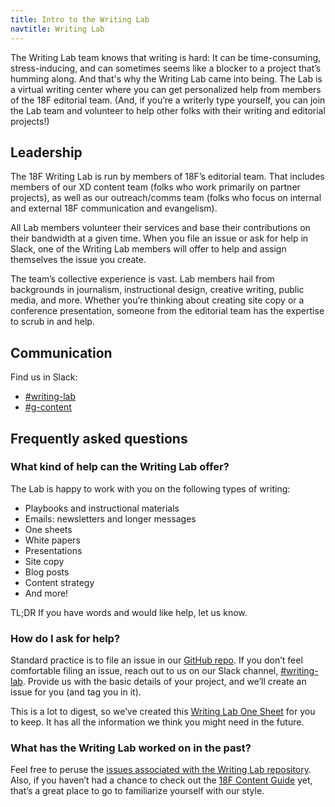 ```yaml
---
title: Intro to the Writing Lab
navtitle: Writing Lab
---
```


The Writing Lab team knows that writing is hard: It can be time-consuming, stress-inducing, and can sometimes seems like a blocker to a project that’s humming along. And that's why the Writing Lab came into being. The Lab is a virtual writing center where you can get personalized help from members of the 18F editorial team. (And, if you’re a writerly type yourself, you can join the Lab team and volunteer to help other folks with their writing and editorial projects!)

## <a id="leadership">Leadership</a>

The 18F Writing Lab is run by members of 18F’s editorial team. That includes members of our XD content team (folks who work primarily on partner projects), as well as our outreach/comms team (folks who focus on internal and external 18F communication and evangelism).

All Lab members volunteer their services and base their contributions on their bandwidth at a given time. When you file an issue or ask for help in Slack, one of the Writing Lab members will offer to help and assign themselves the issue you create.

The team’s collective experience is vast. Lab members hail from backgrounds in journalism, instructional design, creative writing, public media, and more. Whether you’re thinking about creating site copy or a conference presentation, someone from the editorial team has the expertise to scrub in and help.

## <a id="communication">Communication</a>

Find us in Slack:

- [#writing-lab](https://civicactions.slack.com/messages/writing-lab)
- [#g-content](https://civicactions.slack.com/messages/g-content)

## Frequently asked questions

### <a id="portfolio-of-services">What kind of help can the Writing Lab offer?</a>

The Lab is happy to work with you on the following types of writing:

- Playbooks and instructional materials
- Emails: newsletters and longer messages
- One sheets
- White papers
- Presentations
- Site copy
- Blog posts
- Content strategy
- And more!

TL;DR If you have words and would like help, let us know.


### <a id="asking-for-help">How do I ask for help?</a>

Standard practice is to file an issue in our [GitHub repo](https://github.com/18F/writing-lab). If you don’t feel comfortable filing an issue, reach out to us on our Slack channel, [#writing-lab](https://civicactions.slack.com/archives/writing-lab). Provide us with the basic details of your project, and we’ll create an issue for you (and tag you in it).

This is a lot to digest, so we’ve created this [Writing Lab One Sheet](https://docs.google.com/document/d/1pyP501N6L-mJStTUIhsZ9UQoxy7quzoKND9iibS51ls/edit) for you to keep. It has all the information we think you might need in the future.

### <a id="previous-projects">What has the Writing Lab worked on in the past?</a>

Feel free to peruse the [issues associated with the Writing Lab repository](https://github.com/18F/writing-lab/issues). Also, if you haven’t had a chance to check out the [18F Content Guide](https://pages.18f.gov/content-guide/) yet, that’s a great place to go to familiarize yourself with our style.

